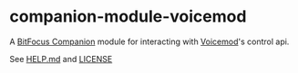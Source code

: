 # companion-module-voicemod

A [BitFocus Companion](https://bitfocus.io/companion/) module for interacting
with [Voicemod](https://www.voicemod.net/)'s control api.

See [HELP.md](./companion/HELP.md) and [LICENSE](./LICENSE)
